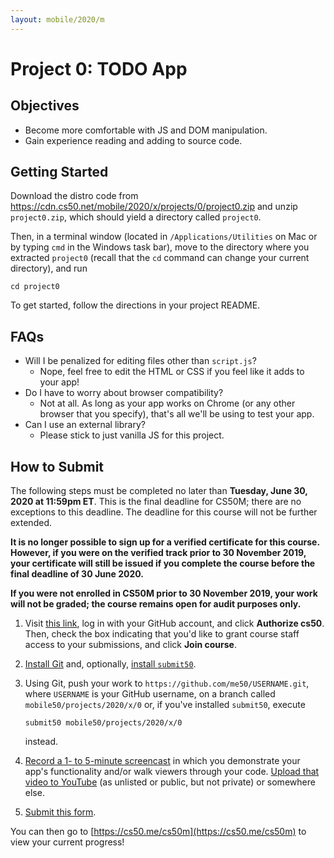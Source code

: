 ```yaml
---
layout: mobile/2020/m
---
```


# Project 0: TODO App

## Objectives

* Become more comfortable with JS and DOM manipulation.
* Gain experience reading and adding to source code.

## Getting Started

Download the distro code from <https://cdn.cs50.net/mobile/2020/x/projects/0/project0.zip> and unzip `project0.zip`, which should yield a directory called `project0`.

Then, in a terminal window (located in `/Applications/Utilities` on Mac or by typing
`cmd` in the Windows task bar), move to the directory where you extracted `project0`
(recall that the `cd` command can change your current directory), and run

```
cd project0
```

To get started, follow the directions in your project README.

## FAQs

- Will I be penalized for editing files other than `script.js`?
  - Nope, feel free to edit the HTML or CSS if you feel like it adds to your app!
- Do I have to worry about browser compatibility?
  - Not at all. As long as your app works on Chrome (or any other browser that you
  specify), that's all we'll be using to test your app.
- Can I use an external library?
  - Please stick to just vanilla JS for this project.

## How to Submit

The following steps must be completed no later than **Tuesday, June 30, 2020 at 11:59pm ET**. This is the final deadline for CS50M; there are no exceptions to this deadline. The deadline for this course will not be further extended.

**It is no longer possible to sign up for a verified certificate for this course. However, if you were on the verified track prior to 30 November 2019, your certificate will still be issued if you complete the course before the final deadline of 30 June 2020.**

**If you were not enrolled in CS50M prior to 30 November 2019, your work will not be graded; the course remains open for audit purposes only.**

1. Visit [this link](https://submit.cs50.io/invites/107c19b133014e90b0c379f4107794e8), log in with your GitHub account, and click **Authorize cs50**. Then, check the box indicating that you'd like to grant course staff access to your submissions, and click **Join course**.
1. [Install Git](https://git-scm.com/downloads) and, optionally, [install `submit50`](https://cs50.readthedocs.io/submit50/).
1. Using Git, push your work to `https://github.com/me50/USERNAME.git`, where `USERNAME` is your GitHub username, on a branch called `mobile50/projects/2020/x/0` or, if you've installed `submit50`, execute

   ```
   submit50 mobile50/projects/2020/x/0
   ```

   instead.
1. [Record a 1- to 5-minute screencast](https://www.howtogeek.com/205742/how-to-record-your-windows-mac-linux-android-or-ios-screen/) in which you demonstrate your app's functionality and/or walk viewers through your code. [Upload that video to YouTube](https://www.youtube.com/upload) (as unlisted or public, but not private) or somewhere else.
1. [Submit this form](https://forms.cs50.io/e6c68518-5687-48cd-a238-1b57ce45ca7a).

You can then go to [https://cs50.me/cs50m](https://cs50.me/cs50m) to view your current progress!
